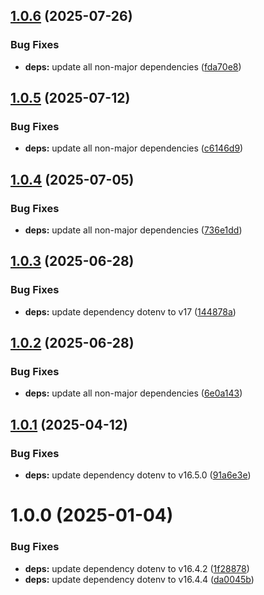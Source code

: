 ## [1.0.6](https://github.com/HiromiShikata/npm-merge-graphql-cli/compare/v1.0.5...v1.0.6) (2025-07-26)


### Bug Fixes

* **deps:** update all non-major dependencies ([fda70e8](https://github.com/HiromiShikata/npm-merge-graphql-cli/commit/fda70e8882b02cdca4de224a58029976d4cc0c0d))

## [1.0.5](https://github.com/HiromiShikata/npm-merge-graphql-cli/compare/v1.0.4...v1.0.5) (2025-07-12)


### Bug Fixes

* **deps:** update all non-major dependencies ([c6146d9](https://github.com/HiromiShikata/npm-merge-graphql-cli/commit/c6146d954fa3782d50f03ea32d3efe0dae81ab3e))

## [1.0.4](https://github.com/HiromiShikata/npm-merge-graphql-cli/compare/v1.0.3...v1.0.4) (2025-07-05)


### Bug Fixes

* **deps:** update all non-major dependencies ([736e1dd](https://github.com/HiromiShikata/npm-merge-graphql-cli/commit/736e1dd2a41a5fd27032eca381ab972879b07c9f))

## [1.0.3](https://github.com/HiromiShikata/npm-merge-graphql-cli/compare/v1.0.2...v1.0.3) (2025-06-28)


### Bug Fixes

* **deps:** update dependency dotenv to v17 ([144878a](https://github.com/HiromiShikata/npm-merge-graphql-cli/commit/144878adf5e72aaaf1319c8d19d59853cce8f15a))

## [1.0.2](https://github.com/HiromiShikata/npm-merge-graphql-cli/compare/v1.0.1...v1.0.2) (2025-06-28)


### Bug Fixes

* **deps:** update all non-major dependencies ([6e0a143](https://github.com/HiromiShikata/npm-merge-graphql-cli/commit/6e0a1438127db6a9ec78216a0b4964d7b61964e5))

## [1.0.1](https://github.com/HiromiShikata/npm-merge-graphql-cli/compare/v1.0.0...v1.0.1) (2025-04-12)


### Bug Fixes

* **deps:** update dependency dotenv to v16.5.0 ([91a6e3e](https://github.com/HiromiShikata/npm-merge-graphql-cli/commit/91a6e3ed2710d2d41ec139abb2bcf7822d8afcec))

# 1.0.0 (2025-01-04)


### Bug Fixes

* **deps:** update dependency dotenv to v16.4.2 ([1f28878](https://github.com/HiromiShikata/npm-merge-graphql-cli/commit/1f28878c50d2bbc9d52b4a30b988bd1814e957af))
* **deps:** update dependency dotenv to v16.4.4 ([da0045b](https://github.com/HiromiShikata/npm-merge-graphql-cli/commit/da0045bae55124bdc9386128e2915dae72582ac3))
